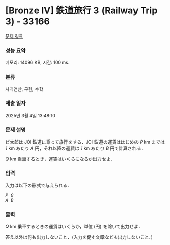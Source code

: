 # [Bronze IV] 鉄道旅行 3 (Railway Trip 3) - 33166 

[문제 링크](https://www.acmicpc.net/problem/33166) 

### 성능 요약

메모리: 14096 KB, 시간: 100 ms

### 분류

사칙연산, 구현, 수학

### 제출 일자

2025년 3월 4일 13:48:10

### 문제 설명

<p>ビ太郎は JOI 鉄道に乗って旅行をする．JOI 鉄道の運賃ははじめの <var>P</var> km までは <var>1</var> km あたり <var>A</var> 円，それ以降の運賃は <var>1</var> km あたり <var>B</var> 円で計算される．</p>

<p><var>Q</var> km 乗車するとき，運賃はいくらになるか出力せよ．</p>

### 입력 

 <p>入力は以下の形式で与えられる．</p>

<pre><var>P</var> <var>Q</var>
<var>A</var> <var>B</var></pre>

### 출력 

 <p><var>Q</var> km 乗車するときの運賃はいくらか，単位 (円) を除いて出力せよ．</p>

<p>答え以外は何も出力しないこと．(入力を促す文章なども出力しないこと．)</p>

